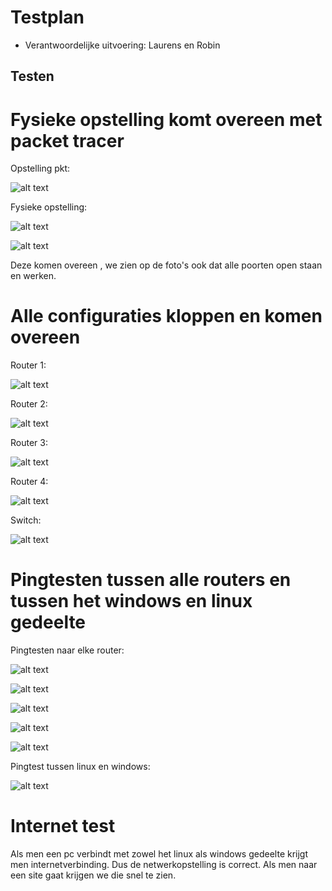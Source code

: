 # Testplan

* Verantwoordelijke uitvoering: Laurens en Robin 

## Testen

# Fysieke opstelling komt overeen met packet tracer

Opstelling pkt:

![alt text](images%20testrapport/opstellingFa.PNG)

Fysieke opstelling:

![alt text](images%20testrapport/opstelling1.jpg)

![alt text](images%20testrapport/opstelling2.jpg)

Deze komen overeen , we zien op de foto's ook dat alle poorten open staan en werken.

# Alle configuraties kloppen en komen overeen

Router 1:

![alt text](images%20testrapport/router1config.png)

Router 2:

![alt text](images%20testrapport/router2config.png)

Router 3:

![alt text](images%20testrapport/router3config.png)

Router 4:

![alt text](images%20testrapport/router4config.png)

Switch:

![alt text](images%20testrapport/switch1config.png)

# Pingtesten tussen alle routers en tussen het windows en linux gedeelte

Pingtesten naar elke router:

![alt text](images%20testrapport/pingdefault.PNG)

![alt text](images%20testrapport/pingrouter1.PNG)

![alt text](images%20testrapport/pingrouter2.PNG)

![alt text](images%20testrapport/pingrouter3.PNG)

![alt text](images%20testrapport/pingrouter4.PNG) 

Pingtest tussen linux en windows:

![alt text](images%20testrapport/pinglinuxwindows.png)

# Internet test

Als men een pc verbindt met zowel het linux als windows gedeelte krijgt men internetverbinding. Dus de netwerkopstelling is correct.
Als men naar een site gaat krijgen we die snel te zien.





